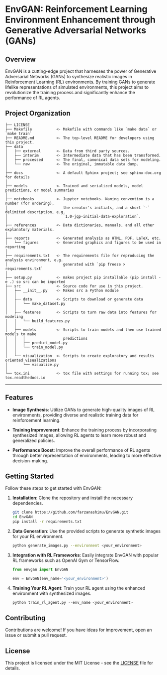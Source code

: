# EnvGAN: Reinforcement Learning Environment Enhancement through Generative Adversarial Networks (GANs)

## Overview

EnvGAN is a cutting-edge project that harnesses the power of Generative Adversarial Networks (GANs) to synthesize realistic images in Reinforcement Learning (RL) environments. By training GANs to generate lifelike representations of simulated environments, this project aims to revolutionize the training process and significantly enhance the performance of RL agents.

Project Organization
------------

    ├── LICENSE
    ├── Makefile           <- Makefile with commands like `make data` or `make train`
    ├── README.md          <- The top-level README for developers using this project.
    ├── data
    │   ├── external       <- Data from third party sources.
    │   ├── interim        <- Intermediate data that has been transformed.
    │   ├── processed      <- The final, canonical data sets for modeling.
    │   └── raw            <- The original, immutable data dump.
    │
    ├── docs               <- A default Sphinx project; see sphinx-doc.org for details
    │
    ├── models             <- Trained and serialized models, model predictions, or model summaries
    │
    ├── notebooks          <- Jupyter notebooks. Naming convention is a number (for ordering),
    │                         the creator's initials, and a short `-` delimited description, e.g.
    │                         `1.0-jqp-initial-data-exploration`.
    │
    ├── references         <- Data dictionaries, manuals, and all other explanatory materials.
    │
    ├── reports            <- Generated analysis as HTML, PDF, LaTeX, etc.
    │   └── figures        <- Generated graphics and figures to be used in reporting
    │
    ├── requirements.txt   <- The requirements file for reproducing the analysis environment, e.g.
    │                         generated with `pip freeze > requirements.txt`
    │
    ├── setup.py           <- makes project pip installable (pip install -e .) so src can be imported
    ├── src                <- Source code for use in this project.
    │   ├── __init__.py    <- Makes src a Python module
    │   │
    │   ├── data           <- Scripts to download or generate data
    │   │   └── make_dataset.py
    │   │
    │   ├── features       <- Scripts to turn raw data into features for modeling
    │   │   └── build_features.py
    │   │
    │   ├── models         <- Scripts to train models and then use trained models to make
    │   │   │                 predictions
    │   │   ├── predict_model.py
    │   │   └── train_model.py
    │   │
    │   └── visualization  <- Scripts to create exploratory and results oriented visualizations
    │       └── visualize.py
    │
    └── tox.ini            <- tox file with settings for running tox; see tox.readthedocs.io


--------



## Features

- **Image Synthesis**: Utilize GANs to generate high-quality images of RL environments, providing diverse and realistic training data for reinforcement learning.

- **Training Improvement**: Enhance the training process by incorporating synthesized images, allowing RL agents to learn more robust and generalized policies.

- **Performance Boost**: Improve the overall performance of RL agents through better representation of environments, leading to more effective decision-making.

## Getting Started

Follow these steps to get started with EnvGAN:

1. **Installation**: Clone the repository and install the necessary dependencies.

   ```bash
   git clone https://github.com/farzanashimu/EnvGAN.git
   cd EnvGAN
   pip install -r requirements.txt
   ```

2. **Data Generation**: Use the provided scripts to generate synthetic images for your RL environment.

   ```bash
   python generate_images.py --environment <your_environment>
   ```

3. **Integration with RL Frameworks**: Easily integrate EnvGAN with popular RL frameworks such as OpenAI Gym or TensorFlow.

   ```python
   from envgan import EnvGAN

   env = EnvGAN(env_name='<your_environment>')
   ```

4. **Training Your RL Agent**: Train your RL agent using the enhanced environment with synthesized images.

   ```python
   python train_rl_agent.py --env_name <your_environment>
   ```

## Contributing

Contributions are welcome! If you have ideas for improvement, open an issue or submit a pull request.

## License

This project is licensed under the MIT License - see the [LICENSE](LICENSE) file for details.



